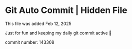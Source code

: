 # Git Auto Commit | Hidden File

This file was added Feb 12, 2025

Just for fun and keeping my daily git commit active 🤪

commit number: 143308
